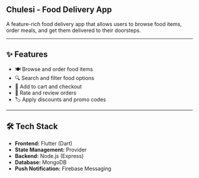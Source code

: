 ## Chulesi - Food Delivery App

A feature-rich food delivery app that allows users to browse food items, order meals, and get them delivered to their doorsteps.

---

## ✨ Features

- 🍽️ Browse and order food items  
- 🔍 Search and filter food options  
- 🛒 Add to cart and checkout   
- 🌟 Rate and review orders  
- 🏷️ Apply discounts and promo codes  

---


## 🛠️ Tech Stack

- **Frontend:** Flutter (Dart)  
- **State Management:** Provider  
- **Backend:** Node.js (Express)  
- **Database:** MongoDB
- **Push Notification:** Firebase Messaging
